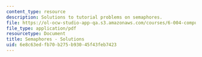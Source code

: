 ```yaml
---
content_type: resource
description: Solutions to tutorial problems on semaphores.
file: https://ol-ocw-studio-app-qa.s3.amazonaws.com/courses/6-004-computation-structures-spring-2009/6e8c63edfb70b275b93045f43feb7423_MIT6_004s09_tutor20_sol.pdf
file_type: application/pdf
resourcetype: Document
title: Semaphores - Solutions
uid: 6e8c63ed-fb70-b275-b930-45f43feb7423
---
```

